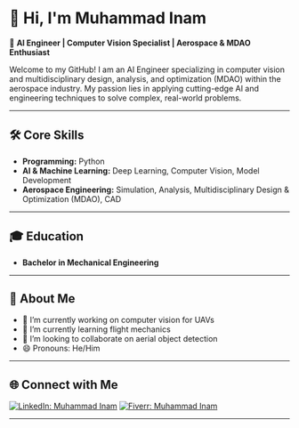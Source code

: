 # 👋 Hi, I'm Muhammad Inam

🚀 **AI Engineer | Computer Vision Specialist | Aerospace & MDAO Enthusiast**

Welcome to my GitHub! I am an AI Engineer specializing in computer vision and multidisciplinary design, analysis, and optimization (MDAO) within the aerospace industry. My passion lies in applying cutting-edge AI and engineering techniques to solve complex, real-world problems.

---

## 🛠️ Core Skills

- **Programming:** Python
- **AI & Machine Learning:** Deep Learning, Computer Vision, Model Development
- **Aerospace Engineering:** Simulation, Analysis, Multidisciplinary Design & Optimization (MDAO), CAD

---

## 🎓 Education

- **Bachelor in Mechanical Engineering**

---

## 🌌 About Me

- 🔭 I’m currently working on computer vision for UAVs
- 🌱 I’m currently learning flight mechanics
- 👯 I’m looking to collaborate on aerial object detection
- 😄 Pronouns: He/Him

---

## 🌐 Connect with Me

[![LinkedIn: Muhammad Inam](https://img.shields.io/badge/-LinkedIn-blue?logo=linkedin&style=flat-square)](https://www.linkedin.com/in/muhammad-inam-268a73311)
[![Fiverr: Muhammad Inam](https://img.shields.io/badge/-Fiverr-green?logo=fiverr&style=flat-square)](https://www.fiverr.com/s/99EgErx)

---

<!--
Optionally, showcase your projects here:
## 🚀 Featured Projects

- [Project Name](link) – Short description.
-->
